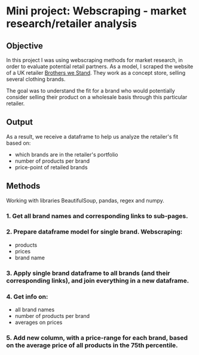 # Mini project: Webscraping - market research/retailer analysis


## Objective

In this project I was using webscraping methods for market research, in order to evaluate potential retail partners. As a model, I scraped the website of a UK retailer [Brothers we Stand](https://www.brotherswestand.com). They work as a concept store, selling several clothing brands.

The goal was to understand the fit for a brand who would potentially consider selling their product on a wholesale basis through this particular retailer.


## Output

As a result, we receive a dataframe to help us analyze the retailer's fit based on:
- which brands are in the retailer's portfolio
- number of products per brand
- price-point of retailed brands


## Methods

Working with libraries BeautifulSoup, pandas, regex and numpy.

### 1. Get all brand names and corresponding links to sub-pages.

### 2. Prepare dataframe model for single brand. Webscraping:
- products
- prices
- brand name

### 3. Apply single brand dataframe to all brands (and their corresponding links), and join everything in a new dataframe.

### 4. Get info on:
- all brand names
- number of products per brand
- averages on prices

### 5. Add new column, with a price-range for each brand, based on the average price of all products in the 75th percentile.

    



